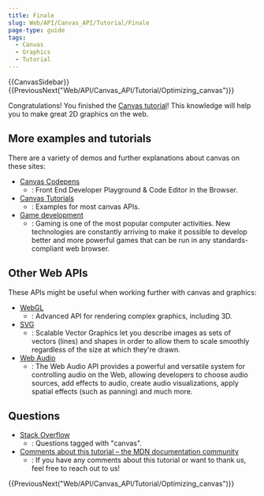```yaml
---
title: Finale
slug: Web/API/Canvas_API/Tutorial/Finale
page-type: guide
tags:
  - Canvas
  - Graphics
  - Tutorial
---
```

{{CanvasSidebar}} {{PreviousNext("Web/API/Canvas_API/Tutorial/Optimizing_canvas")}}

Congratulations! You finished the [Canvas tutorial](/en-US/docs/Web/API/Canvas_API/Tutorial)! This knowledge will help you to make great 2D graphics on the web.

## More examples and tutorials

There are a variety of demos and further explanations about canvas on these sites:

- [Canvas Codepens](https://codepen.io/search/pens?q=canvas)
  - : Front End Developer Playground & Code Editor in the Browser.
- [Canvas Tutorials](https://www.html5canvastutorials.com/)
  - : Examples for most canvas APIs.
- [Game development](/en-US/docs/Games)
  - : Gaming is one of the most popular computer activities. New technologies are constantly arriving to make it possible to develop better and more powerful games that can be run in any standards-compliant web browser.

## Other Web APIs

These APIs might be useful when working further with canvas and graphics:

- [WebGL](/en-US/docs/Web/API/WebGL_API)
  - : Advanced API for rendering complex graphics, including 3D.
- [SVG](/en-US/docs/Web/SVG)
  - : Scalable Vector Graphics let you describe images as sets of vectors (lines) and shapes in order to allow them to scale smoothly regardless of the size at which they're drawn.
- [Web Audio](/en-US/docs/Web/API/Web_Audio_API)
  - : The Web Audio API provides a powerful and versatile system for controlling audio on the Web, allowing developers to choose audio sources, add effects to audio, create audio visualizations, apply spatial effects (such as panning) and much more.

## Questions

- [Stack Overflow](https://stackoverflow.com/questions/tagged/canvas)
  - : Questions tagged with "canvas".
- [Comments about this tutorial – the MDN documentation community](/en-US/docs/MDN)
  - : If you have any comments about this tutorial or want to thank us, feel free to reach out to us!

{{PreviousNext("Web/API/Canvas_API/Tutorial/Optimizing_canvas")}}
